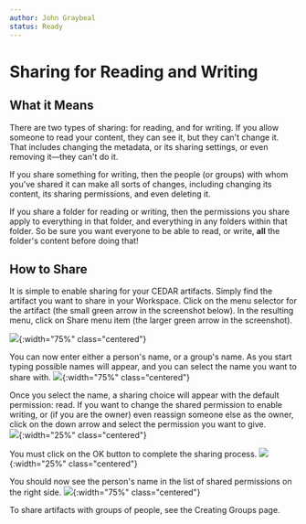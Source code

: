 ```yaml
---
author: John Graybeal
status: Ready
---
```

# Sharing for Reading and Writing

## **What it Means**

There are two types of sharing: for reading, and for writing. 
If you allow someone to read your content, they can see it, but they can't change it.
That includes changing the metadata, or its sharing settings, or even removing it—they can't do it.

If you share something for writing, then the people (or groups) with whom you've shared it can make all sorts of changes, 
including changing its content, its sharing permissions, and even deleting it. 

If you share a folder for reading or writing, then the permissions you share
apply to everything in that folder, and everything in any folders within that folder.
So be sure you want everyone to be able to read, or write, **all** the folder's content before doing that!

## **How to Share**

It is simple to enable sharing for your CEDAR artifacts. 
Simply find the artifact you want to share in your Workspace. 
Click on the menu selector for the artifact (the small green arrow in the screenshot below). 
In the resulting menu, click on Share menu item (the larger green arrow in the screenshot).  

![](../../../../img/userguide/opening-share-menu-20190909.png){:width="75%" class="centered"}

You can now enter either a person's name, or a group's name. 
As you start typing possible names will appear, and you can select the name you want to share with.
![](../../../../img/userguide/sharing-with-person-20190909.png){:width="75%" class="centered"}

Once you select the name, a sharing choice will appear with the default permission: read. If you want to change the shared permission to enable writing, or (if you are the owner) even reassign someone else as the owner, click on the down arrow and select the permission you want to give.  
![](../../../../img/userguide/sharing-with-person-choose-permission-20190909.png){:width="25%" class="centered"}

You must click on the OK button to complete the sharing process.
![](../../../../img/userguide/sharing-with-person-click-ok-20190909.png){:width="25%" class="centered"}

You should now see the person's name in the list of shared permissions on the right side.
![](../../../../img/userguide/sharing-with-person-completed-20190909.png){:width="75%" class="centered"}

To share artifacts with groups of people, see the Creating Groups page.
